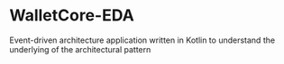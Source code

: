 # WalletCore-EDA
Event-driven architecture application written in Kotlin to understand the underlying of the architectural pattern

